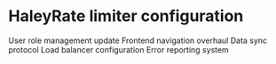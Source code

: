 # HaleyRate limiter configuration
User role management update
Frontend navigation overhaul
Data sync protocol
Load balancer configuration
Error reporting system
